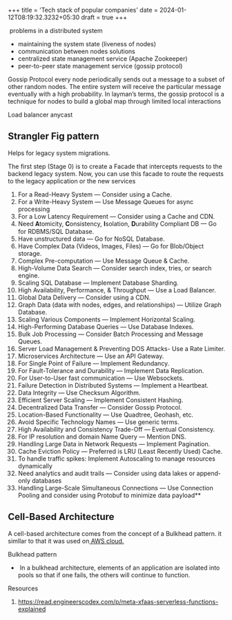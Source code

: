 +++
title = 'Tech stack of popular companies'
date  = 2024-01-12T08:19:32.3232+05:30
draft = true
+++


 problems in a distributed system 
- maintaining the system state (liveness of nodes)
- communication between nodes
solutions
- centralized state management service (Apache Zookeeper)
- peer-to-peer state management service  (gossip protocol)

Gossip Protocol 
every node periodically sends out a message to a subset of other random nodes. The entire system will receive the particular message eventually with a high probability. In layman’s terms, the gossip protocol is a technique for nodes to build a global map through limited local interactions



Load balancer anycast

## Strangler Fig pattern

Helps for legacy system migrations.

The first step (Stage 0) is to create a Facade that intercepts requests to the backend legacy system. Now, you can use this facade to route the requests to the legacy application or the new services



1. For a Read-Heavy System — Consider using a Cache.  
2. For a Write-Heavy System — Use Message Queues for async processing  
3. For a Low Latency Requirement — Consider using a Cache and CDN.  
4. Need 𝐀tomicity, 𝐂onsistency, 𝐈solation, 𝐃urability Compliant DB — Go for RDBMS/SQL Database.  
5. Have unstructured data — Go for NoSQL Database.  
6. Have Complex Data (Videos, Images, Files) — Go for Blob/Object storage.  
7. Complex Pre-computation — Use Message Queue & Cache.  
8. High-Volume Data Search — Consider search index, tries, or search engine.  
9. Scaling SQL Database — Implement Database Sharding.  
10. High Availability, Performance, & Throughput — Use a Load Balancer.  
11. Global Data Delivery — Consider using a CDN.  
12. Graph Data (data with nodes, edges, and relationships) — Utilize Graph Database.  
13. Scaling Various Components — Implement Horizontal Scaling.  
14. High-Performing Database Queries — Use Database Indexes.  
15. Bulk Job Processing — Consider Batch Processing and Message Queues.  
16. Server Load Management & Preventing DOS Attacks- Use a Rate Limiter.
17. Microservices Architecture — Use an API Gateway.  
18. For Single Point of Failure — Implement Redundancy.  
19. For Fault-Tolerance and Durability — Implement Data Replication.  
20. For User-to-User fast communication — Use Websockets.  
21. Failure Detection in Distributed Systems — Implement a Heartbeat.  
22. Data Integrity — Use Checksum Algorithm.  
23. Efficient Server Scaling — Implement Consistent Hashing.  
24. Decentralized Data Transfer — Consider Gossip Protocol.  
25. Location-Based Functionality — Use Quadtree, Geohash, etc.  
26. Avoid Specific Technology Names — Use generic terms.  
27. High Availability and Consistency Trade-Off — Eventual Consistency.  
28. For IP resolution and domain Name Query — Mention DNS.  
29. Handling Large Data in Network Requests — Implement Pagination.  
30. Cache Eviction Policy — Preferred is LRU (Least Recently Used) Cache.  
31. To handle traffic spikes: Implement Autoscaling to manage resources dynamically  
32. Need analytics and audit trails — Consider using data lakes or append-only databases  
33. Handling Large-Scale Simultaneous Connections — Use Connection Pooling and consider using Protobuf to minimize data payload**

##  Cell-Based Architecture

A cell-based architecture comes from the concept of a Bulkhead pattern. it simllar to that it was used on[ AWS cloud.](https://docs.aws.amazon.com/wellarchitected/latest/reducing-scope-of-impact-with-cell-based-architecture/what-is-a-cell-based-architecture.html) 

Bulkhead pattern
-  In a bulkhead architecture, elements of an application are isolated into pools so that if one fails, the others will continue to function.



Resources
1. https://read.engineerscodex.com/p/meta-xfaas-serverless-functions-explained 